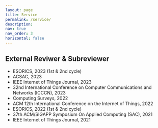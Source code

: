```yaml
---
layout: page
title: Service
permalink: /service/
description:
nav: true
nav_order: 3
horizontal: false
---
```


<!-- pages/service.md -->
## External Reviwer & Subreviewer
- ESORICS, 2023 (1st & 2nd cycle) <!--3 papers-->
- ACSAC, 2023 <!-- 2 papers-->
- IEEE Internet of Things Journal, 2023
- 32nd International Conference on Computer Communications and Networks (ICCCN), 2023
- Computing Surveys, 2022
- ACM 12th International Conference on the Internet of Things, 2022
- ESORICS, 2022 (1st & 2nd cycle) <!--4 papers-->
- 37th ACM/SIGAPP Symposium On Applied Computing (SAC), 2021
- IEEE Internet of Things Journal, 2021

